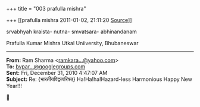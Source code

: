 +++
title = "003 prafulla mishra"

+++
[[prafulla mishra	2011-01-02, 21:11:20 [Source](https://groups.google.com/g/bvparishat/c/VSNUQfOwi7E)]]



srvabhyah kraista- nutna- smvatsara- abhinandanam  

Prafulla Kumar Mishra Utkal Uniiversity, Bhubaneswar  

------------------------------------------------------------------------

**From:** Ram Sharma \<[ramkara...@yahoo.com]()\>  
**To:** [bvpar...@googlegroups.com]()  
**Sent:** Fri, December 31, 2010 4:47:07 AM  
**Subject:** Re: {भारतीयविद्वत्परिषत्} Ha!Ha!ha!Hazard-less Harmonious Happy New Year!!!  



